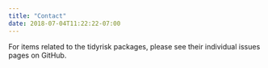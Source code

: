 ```yaml
---
title: "Contact"
date: 2018-07-04T11:22:22-07:00
---
```


For items related to the tidyrisk packages, please see their individual issues 
pages on GitHub.